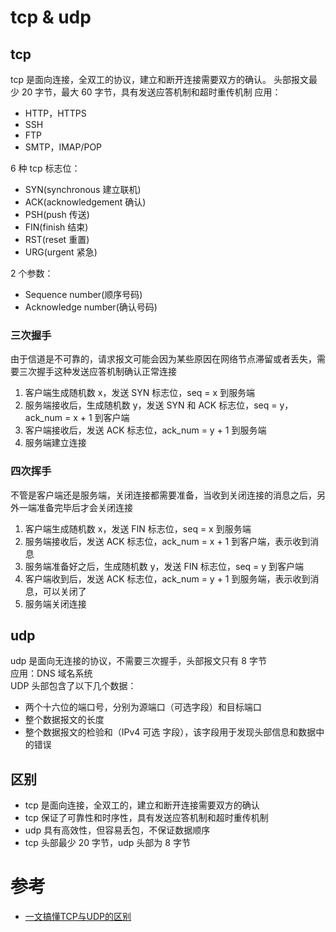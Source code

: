 # tcp & udp

## tcp

tcp 是面向连接，全双工的协议，建立和断开连接需要双方的确认。
头部报文最少 20 字节，最大 60 字节，具有发送应答机制和超时重传机制
应用：

- HTTP，HTTPS
- SSH
- FTP
- SMTP，IMAP/POP

6 种 tcp 标志位：

- SYN(synchronous 建立联机)
- ACK(acknowledgement 确认)
- PSH(push 传送)
- FIN(finish 结束)
- RST(reset 重置)
- URG(urgent 紧急)  

2 个参数：

- Sequence number(顺序号码)
- Acknowledge number(确认号码)

### 三次握手

由于信道是不可靠的，请求报文可能会因为某些原因在网络节点滞留或者丢失，需要三次握手这种发送应答机制确认正常连接

1. 客户端生成随机数 x，发送 SYN 标志位，seq = x 到服务端
2. 服务端接收后，生成随机数 y，发送 SYN 和 ACK 标志位，seq = y，ack_num = x + 1 到客户端
3. 客户端接收后，发送 ACK 标志位，ack_num = y + 1 到服务端
4. 服务端建立连接

### 四次挥手

不管是客户端还是服务端，关闭连接都需要准备，当收到关闭连接的消息之后，另外一端准备完毕后才会关闭连接

1. 客户端生成随机数 x，发送 FIN 标志位，seq = x 到服务端
2. 服务端接收后，发送 ACK 标志位，ack_num = x + 1 到客户端，表示收到消息
3. 服务端准备好之后，生成随机数 y，发送 FIN 标志位，seq = y 到客户端
4. 客户端收到后，发送 ACK 标志位，ack_num = y + 1 到服务端，表示收到消息，可以关闭了
5. 服务端关闭连接

## udp

udp 是面向无连接的协议，不需要三次握手，头部报文只有 8 字节  
应用：DNS 域名系统  
UDP 头部包含了以下几个数据：

- 两个十六位的端口号，分别为源端口（可选字段）和目标端口
- 整个数据报文的长度
- 整个数据报文的检验和（IPv4 可选 字段），该字段用于发现头部信息和数据中的错误

## 区别

- tcp 是面向连接，全双工的，建立和断开连接需要双方的确认
- tcp 保证了可靠性和时序性，具有发送应答机制和超时重传机制
- udp 具有高效性，但容易丢包，不保证数据顺序
- tcp 头部最少 20 字节，udp 头部为 8 字节

# 参考

- [一文搞懂TCP与UDP的区别](https://www.cnblogs.com/fundebug/p/differences-of-tcp-and-udp.html)
